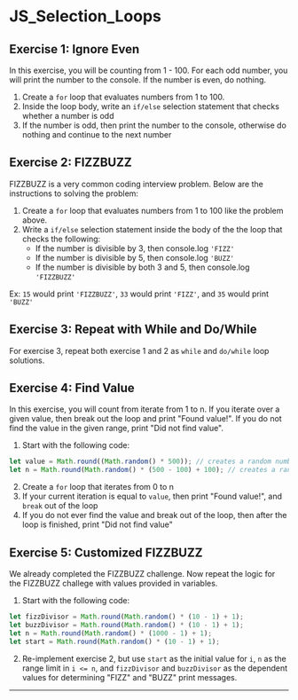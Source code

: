# JS_Selection_Loops

## Exercise 1: Ignore Even

In this exercise, you will be counting from 1 - 100. For each odd number, you will print the number to the console. If the number is even, do nothing.

1. Create a `for` loop that evaluates numbers from 1 to 100.
2. Inside the loop body, write an `if/else` selection statement that checks whether a number is odd
3. If the number is odd, then print the number to the console, otherwise do nothing and continue to the next number

## Exercise 2: FIZZBUZZ

FIZZBUZZ is a very common coding interview problem. Below are the instructions to solving the problem:

1. Create a `for` loop that evaluates numbers from 1 to 100 like the problem above.
2. Write a `if/else` selection statement inside the body of the the loop that checks the following:
   - If the number is divisible by 3, then console.log `'FIZZ'`
   - If the number is divisible by 5, then console.log `'BUZZ'`
   - If the number is divisible by both 3 and 5, then console.log `'FIZZBUZZ'`

Ex: `15` would print `'FIZZBUZZ'`, `33` would print `'FIZZ'`, and `35` would print `'BUZZ'`

## Exercise 3: Repeat with While and Do/While

For exercise 3, repeat both exercise 1 and 2 as `while` and `do/while` loop solutions.

## Exercise 4: Find Value

In this exercise, you will count from iterate from 1 to n. If you iterate over a given value, then break out the loop and print "Found value!". If you do not find the value in the given range, print "Did not find value".

1. Start with the following code:

```js
let value = Math.round((Math.random() * 500)); // creates a random number between 0 and 500
let n = Math.round(Math.random() * (500 - 100) + 100); // creates a random number between 100 and 500
```

2. Create a `for` loop that iterates from 0 to n
3. If your current iteration is equal to `value`, then print "Found value!", and `break` out of the loop
4. If you do not ever find the value and break out of the loop, then after the loop is finished, print "Did not find value"

## Exercise 5: Customized FIZZBUZZ

We already completed the FIZZBUZZ challenge. Now repeat the logic for the FIZZBUZZ challege with values provided in variables.

1. Start with the following code:

```js
let fizzDivisor = Math.round(Math.random() * (10 - 1) + 1);
let buzzDivisor = Math.round(Math.random() * (10 - 1) + 1);
let n = Math.round(Math.random() * (1000 - 1) + 1);
let start = Math.round(Math.random() * (10 - 1) + 1);
```

2. Re-implement exercise 2, but use `start` as the initial value for `i`, `n` as the range limit in `i <= n`, and `fizzDivisor` and `buzzDivisor` as the dependent values for determining "FIZZ" and "BUZZ" print messages.

---
